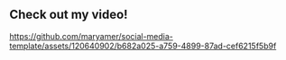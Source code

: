 <h2>Check out my video!</h2>


https://github.com/maryamer/social-media-template/assets/120640902/b682a025-a759-4899-87ad-cef6215f5b9f





